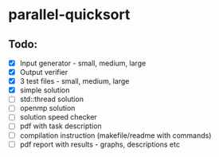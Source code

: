 # parallel-quicksort

## Todo:

- [x] Input generator - small, medium, large
- [x] Output verifier
- [x] 3 test files - small, medium, large
- [x] simple solution
- [ ] std::thread solution
- [ ] openmp solution
- [ ] solution speed checker
- [ ] pdf with task description
- [ ] compilation instruction (makefile/readme with commands)
- [ ] pdf report with results - graphs, descriptions etc